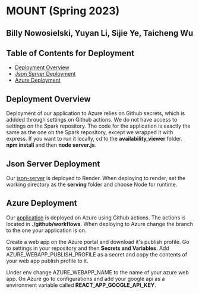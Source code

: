 # MOUNT (Spring 2023)

## Billy Nowosielski, Yuyan Li, Sijie Ye, Taicheng Wu

## Table of Contents for Deployment
- [Deployment Overview](#Deployment)
- [Json Server Deployment](#Json)
- [Azure Deployment](#Azure)

## Deployment Overview
Deployment of our application to Azure relies on Github secrets, which is addded through settings on Github actions. We do not have access to settings on the Spark repository. The code for the application is exactly the same as the one on the Spark repository, except we wrapped it with express. If you want to run it locally, cd to the **availability_viewer** folder. **npm install** and then **node server.js**.

## Json Server Deployment
Our [json-server](https://mountserver.onrender.com/) is deployed to Render. When deploying to render, set the working directory as the **serving** folder and choose Node for runtime.

## Azure Deployment
Our [application](https://mount.azurewebsites.net/) is deployed on Azure using Github actions. The actions is located in **./github/workflows**. When deploying to Azure change the branch to the one your application is on. 

Create a web app on the Azure portal and download it's publish profile. Go to settings in your repository and then **Secrets and Variables**. Add AZURE_WEBAPP_PUBLISH_PROFILE as a secret and copy the contents of your web app publish profile to it.

Under env change AZURE_WEBAPP_NAME to the name of your azure web app. On Azure go to configurations and add your google api as a environment variable called **REACT_APP_GOOGLE_API_KEY**.
